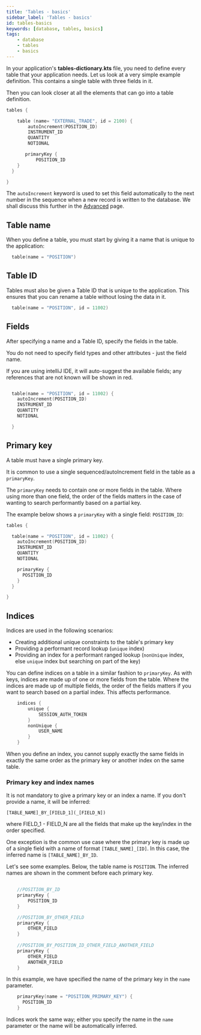 ```yaml
---
title: 'Tables - basics'
sidebar_label: 'Tables - basics'
id: tables-basics
keywords: [database, tables, basics]
tags:
    - database
    - tables
    - basics
---
```


 

In your application's **tables-dictionary.kts** file, you need to define every table that your application needs. Let us look at a very simple example definition. This contains a single table with three fields in it.

Then you can look closer at all the elements that can go into a table definition.

```kotlin
tables {

    table (name= "EXTERNAL_TRADE", id = 2100) {
        autoIncrement(POSITION_ID)
        INSTRUMENT_ID
        QUANTITY
        NOTIONAL

       primaryKey { 
           POSITION_ID
    }
  }

}
```

The `autoIncrement` keyword is used to set this field automatically to the next number in the sequence when a new record is written to the database. We shall discuss this further in the [Advanced](../../../../database/fields-tables-views/tables/tables-advanced/) page.

## Table name

When you define a table, you must start by giving it a name that is unique to the application: 


```kotlin
  table(name = "POSITION")
```

## Table ID

Tables must also be given a Table ID that is unique to the application. This ensures that you can rename a table without losing the data in it.
 
```kotlin
  table(name = "POSITION", id = 11002)
```

## Fields
After specifying a name and a Table ID, specify the fields in the table. 

You do not need to specify field types and other attributes - just the field name.

If you are using intelliJ IDE, it will auto-suggest the available fields; any references that are not known will be shown in red.


```kotlin

  table(name = "POSITION", id = 11002) {
    autoIncrement(POSITION_ID)
    INSTRUMENT_ID
    QUANTITY
    NOTIONAL

  }

```

## Primary key

A table must have a single primary key.

It is common to use a single sequenced/autoIncrement field in the table as a `primaryKey`.

The `primaryKey` needs to contain one or more fields in the table. Where using more than one field, the order of the fields matters in the case of wanting to search performantly based on a partial key.

The example below shows a `primaryKey` with a single field: `POSITION_ID`:

```kotlin
tables {

  table(name = "POSITION", id = 11002) {
    autoIncrement(POSITION_ID)
    INSTRUMENT_ID
    QUANTITY
    NOTIONAL

    primaryKey {
      POSITION_ID
    }
  }

}
```

## Indices

Indices are used in the following scenarios:

- Creating additional unique constraints to the table's primary key
- Providing a performant record lookup (`unique` index)
- Providing an index for a performant ranged lookup (`nonUnique` index, else `unique` index but searching on part of the key)

You can define indices on a table in a similar fashion to `primaryKey`. As with keys, indices are made up of one or more fields from the table. Where the indices are made up of multiple fields, the order of the fields matters if you want to search based on a partial index. This affects performance.

```kotlin
    indices {
        unique {
            SESSION_AUTH_TOKEN
        }
        nonUnique {
            USER_NAME
        }
    }
```

When you define an index, you cannot supply exactly the same fields in exactly the same order as the primary key or another index on the same table.

### Primary key and index names

It is not mandatory to give a primary key or an index a name. If you don't provide a name, it will be inferred:

 `[TABLE_NAME]_BY_[FIELD_1](_[FIELD_N])`
 
 where FIELD_1 - FIELD_N are all the fields that make up the key/index in the order specified.

One exception is the common use case where the primary key is made up of a single field with a name of format `[TABLE_NAME]_[ID]`. In this case, the inferred name is `[TABLE_NAME]_BY_ID`.


Let's see some examples. Below, the table name is `POSITION`. The inferred names are shown in the comment before each primary key.


```kotlin
    
    //POSITION_BY_ID
    primaryKey { 
        POSITION_ID
    }

    //POSITION_BY_OTHER_FIELD
    primaryKey { 
        OTHER_FIELD
    }
    
    //POSITION_BY_POSITION_ID_OTHER_FIELD_ANOTHER_FIELD
    primaryKey { 
        OTHER_FIELD
        ANOTHER_FIELD
    }
```

In this example, we have specified the name of the primary key in the `name` parameter.

```kotlin
    primaryKey(name = "POSITION_PRIMARY_KEY") {
      POSITION_ID
    }
```

Indices work the same way; either you specify the name in the `name` parameter or the name will be automatically inferred.
